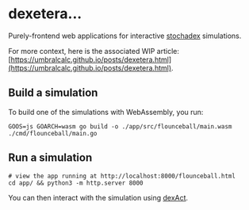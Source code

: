 # dexetera...

Purely-frontend web applications for interactive [stochadex](https://github.com/umbralcalc/stochadex) simulations.

For more context, here is the associated WIP article: [https://umbralcalc.github.io/posts/dexetera.html](https://umbralcalc.github.io/posts/dexetera.html).

## Build a simulation

To build one of the simulations with WebAssembly, you run:

```shell
GOOS=js GOARCH=wasm go build -o ./app/src/flounceball/main.wasm ./cmd/flounceball/main.go 
```

## Run a simulation

```shell
# view the app running at http://localhost:8000/flounceball.html
cd app/ && python3 -m http.server 8000
```

You can then interact with the simulation using [dexAct](https://pypi.org/project/dexact/).

